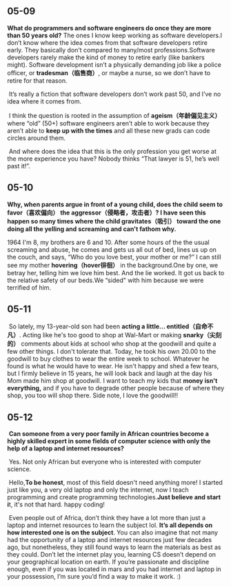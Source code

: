 ## 05-09

**What do programmers and software engineers do once they are more than 50 years old?**
	The ones I know keep working as software developers.I don’t know where the idea comes from that software developers retire early. They basically don’t compared to many/most professions.Software developers rarely make the kind of money to retire early (like bankers might). Software development isn’t a physically demanding job like a police officer, or **tradesman（临售商）**, or maybe a nurse, so we don’t have to retire for that reason.

​	It’s really a fiction that software developers don’t work past 50, and I’ve no idea where it comes from.

​	I think the question is rooted in the assumption of **ageism（年龄偏见主义）** where “old” (50+) software engineers aren’t able to work because they aren’t able to **keep up with the times** and all these new grads can code circles around them.


​	And where does the idea that this is the only profession you get worse at the more experience you have? Nobody thinks “That lawyer is 51, he’s well past it!”.



## 05-10

**Why, when parents argue in front of a young child, does the child seem to favor（喜欢偏向） the aggressor（侵略者，攻击者）? I have seen this happen so many times where the child gravitates（吸引） toward the one doing all the yelling and screaming and can't fathom why.**

1964 I'm 8, my brothers are 6 and 10. After some hours of the the usual screaming and abuse, he comes and gets us all out of bed, lines us up on the couch, and says, “Who do you love best, your mother or me?” I can still see my mother **hovering（hover徘徊）** in the background.One by one, we betray her, telling him we love him best. And the lie worked. It got us back to the relative safety of our beds.We “sided" with him because we were terrified of him.



## 05-11

​	So lately, my 13-year-old son had been **acting a little... entitled（自命不凡）**. Acting like he's too good to shop at Wal-Mart or making **snarky（尖刻的）** comments about kids at school who shop at the goodwill and quite a few other things. I don't tolerate that. Today, he took his own 20.00 to the goodwill to buy clothes to wear the entire week to school. Whatever he found is what he would have to wear. He isn't happy and shed a few tears, but I firmly believe in 15 years, he will look back and laugh at the day his Mom made him shop at goodwill. I want to teach my kids that **money isn't everything,** and if you have to degrade other people because of where they shop, you too will shop there. Side note, I love the goodwill!!



## 05-12

​	**Can someone from a very poor family in African countries become a highly skilled expert in some fields of computer science with only the help of a laptop and internet resources?**

​	Yes. Not only African but everyone who is interested with computer science.

​	Hello,**To be honest**, most of this field doesn't need anything more! I started just like you, a very old laptop and only the internet, now I teach programming and create programming technologies.**Just believe and start i**t, it's not that hard. happy coding!

​	Even people out of Africa, don’t think they have a lot more than just a laptop and internet resources to learn the subject lol. **It’s all depends on how interested one is on the subject**. You can also imagine that not many had the opportunity of a laptop and internet resources just few decades ago, but nonetheless, they still found ways to learn the materials as best as they could. Don’t let the internet play you, learning CS doesn’t depend on your geographical location on earth. If you’re passionate and discipline enough, even if you was located in mars and you had internet and laptop in your possession, I’m sure you’d find a way to make it work. :)
